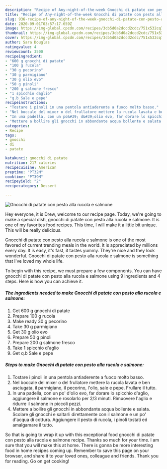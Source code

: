 ```yaml
---
description: "Recipe of Any-night-of-the-week Gnocchi di patate con pesto alla rucola e salmone"
title: "Recipe of Any-night-of-the-week Gnocchi di patate con pesto alla rucola e salmone"
slug: 936-recipe-of-any-night-of-the-week-gnocchi-di-patate-con-pesto-alla-rucola-e-salmone
date: 2020-09-01T03:57:17.659Z
image: https://img-global.cpcdn.com/recipes/3cb5d0a2dccd2cdc/751x532cq70/gnocchi-di-patate-con-pesto-alla-rucola-e-salmone-recipe-main-photo.jpg
thumbnail: https://img-global.cpcdn.com/recipes/3cb5d0a2dccd2cdc/751x532cq70/gnocchi-di-patate-con-pesto-alla-rucola-e-salmone-recipe-main-photo.jpg
cover: https://img-global.cpcdn.com/recipes/3cb5d0a2dccd2cdc/751x532cq70/gnocchi-di-patate-con-pesto-alla-rucola-e-salmone-recipe-main-photo.jpg
author: Sara Douglas
ratingvalue: 4
reviewcount: 3500
recipeingredient:
- "600 g gnocchi di patate"
- "100 g rucola"
- "30 g pecorino"
- "30 g parmigiano"
- "30 g olio evo"
- "50 g pinoli"
- "200 g salmone fresco"
- "1 spicchio daglio"
- "q.b Sale e pepe"
recipeinstructions:
- "Tostare i pinoli in una pentola antiaderente a fuoco molto basso."
- "Nel boccale del mixer o del frullatore mettere la rucola lavata e ben asciugata, il parmigiano, il pecorino, l&#39;olio, sale e pepe. Frullare il tutto."
- "In una padella, con un po&#39; d&#39;olio evo, far dorare lo spicchio d&#39;aglio, aggiungere il salmone e rosolarlo per 2/3 minuti. Rimuovere l&#39;aglio e ridurre il salmone in piccoli pezzi."
- "Mettere a bollire gli gnocchi in abbondante acqua bollente e salata. Scolare gli gnocchi e saltarli direttamente con il salmone e un po&#39; d&#39;acqua di cottura. Aggiungere il pesto di rucola, i pinoli tostati ed amalgamare il tutto."
categories:
- Recipe
tags:
- gnocchi
- di
- patate

katakunci: gnocchi di patate 
nutrition: 217 calories
recipecuisine: American
preptime: "PT32M"
cooktime: "PT39M"
recipeyield: "2"
recipecategory: Dessert

---
```



![Gnocchi di patate con pesto alla rucola e salmone](https://img-global.cpcdn.com/recipes/3cb5d0a2dccd2cdc/751x532cq70/gnocchi-di-patate-con-pesto-alla-rucola-e-salmone-recipe-main-photo.jpg)

Hey everyone, it is Drew, welcome to our recipe page. Today, we're going to make a special dish, gnocchi di patate con pesto alla rucola e salmone. It is one of my favorites food recipes. This time, I will make it a little bit unique. This will be really delicious.

Gnocchi di patate con pesto alla rucola e salmone is one of the most favored of current trending meals in the world. It is appreciated by millions every day. It is easy, it's fast, it tastes yummy. They're nice and they look wonderful. Gnocchi di patate con pesto alla rucola e salmone is something that I've loved my whole life.




To begin with this recipe, we must prepare a few components. You can have gnocchi di patate con pesto alla rucola e salmone using 9 ingredients and 4 steps. Here is how you can achieve it.

<!--inarticleads1-->

##### The ingredients needed to make Gnocchi di patate con pesto alla rucola e salmone:

1. Get 600 g gnocchi di patate
1. Prepare 100 g rucola
1. Make ready 30 g pecorino
1. Take 30 g parmigiano
1. Get 30 g olio evo
1. Prepare 50 g pinoli
1. Prepare 200 g salmone fresco
1. Take 1 spicchio d&#39;aglio
1. Get q.b Sale e pepe




<!--inarticleads2-->

##### Steps to make Gnocchi di patate con pesto alla rucola e salmone:

1. Tostare i pinoli in una pentola antiaderente a fuoco molto basso.
1. Nel boccale del mixer o del frullatore mettere la rucola lavata e ben asciugata, il parmigiano, il pecorino, l&#39;olio, sale e pepe. Frullare il tutto.
1. In una padella, con un po&#39; d&#39;olio evo, far dorare lo spicchio d&#39;aglio, aggiungere il salmone e rosolarlo per 2/3 minuti. Rimuovere l&#39;aglio e ridurre il salmone in piccoli pezzi.
1. Mettere a bollire gli gnocchi in abbondante acqua bollente e salata. Scolare gli gnocchi e saltarli direttamente con il salmone e un po&#39; d&#39;acqua di cottura. Aggiungere il pesto di rucola, i pinoli tostati ed amalgamare il tutto.




So that is going to wrap it up with this exceptional food gnocchi di patate con pesto alla rucola e salmone recipe. Thanks so much for your time. I am sure that you will make this at home. There is gonna be more interesting food in home recipes coming up. Remember to save this page on your browser, and share it to your loved ones, colleague and friends. Thank you for reading. Go on get cooking!
